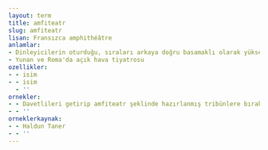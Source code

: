 ```yaml
---
layout: term
title: amfiteatr
slug: amfiteatr
lisan: Fransızca amphithéâtre
anlamlar:
- Dinleyicilerin oturduğu, sıraları arkaya doğru basamaklı olarak yükselen salon; amfi
- Yunan ve Roma'da açık hava tiyatrosu
ozellikler:
- - isim
- - isim
  - ''
ornekler:
- - Davetlileri getirip amfiteatr şeklinde hazırlanmış tribünlere bırakıyordu.
- - ''
orneklerkaynak:
- - Haldun Taner
- - ''
---
```

